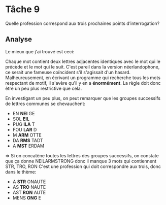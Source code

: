  # Tâche 9
 
 Quelle profession correspond aux trois prochaines points d’interrogation?
 
 ## Analyse
 
 Le mieux que j'ai trouvé est ceci:
 
Chaque mot contient deux lettres adjacentes identiques avec le mot qui le précède et le mot qui le suit. C'est pareil dans la version néerlandophone, ce serait une fameuse coïncident s'il s'agissait d'un hasard.
Malheureusement, en écrivant un programme qui recherche tous les mots respectant de motif, il s'avère qu'il y en a **énormément**. La règle doit donc être un peu plus restrictive que cela.

En investigant un peu plus, on peut remarquer que les groupes successifs de lettres communes se chevauchent:
* EN **NEI** GE
* SOL **EIL**
* PUG **ILA** T
* FOU **LAR** D
* M **ARM** OTTE
* DA **RMS** TADT
* A **MST** ERDAM

=> Si on concatène toutes les lettres des groupes successifs, on constate que ça donne NEILARMSTRONG donc il manque 3 mots qui contiennent STR, TRO, RON
C'est une profession qui doit correspondre aux trois, donc dans le thème:
* A **STR** ONAUTE
* AS **TRO** NAUTE
* AST **RON** AUTE
* MENS **ONG** E
